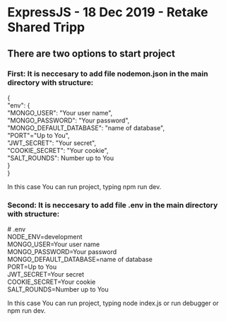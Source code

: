 # ExpressJS - 18 Dec 2019 - Retake Shared Tripp


## There are two options to start project

### First: It is neccesary to add file nodemon.json in the main directory with structure:

{\
    "env": {\
        "MONGO_USER": "Your user name",\
        "MONGO_PASSWORD": "Your password",\
        "MONGO_DEFAULT_DATABASE": "name of database",\
        "PORT"="Up to You",\
        "JWT_SECRET": "Your secret",\
        "COOKIE_SECRET": "Your cookie",\
        "SALT_ROUNDS": Number up to You\
    }\
}

In this case You can run project, typing npm run dev.

### Second: It is neccesary to add file .env in the main directory with structure:

\# .env\
NODE_ENV=development\
MONGO_USER=Your user name\
MONGO_PASSWORD=Your password\
MONGO_DEFAULT_DATABASE=name of database\
PORT=Up to You\
JWT_SECRET=Your secret\
COOKIE_SECRET=Your cookie\
SALT_ROUNDS=Number up to You

In this case You can run project, typing node index.js or run debugger or npm run dev.